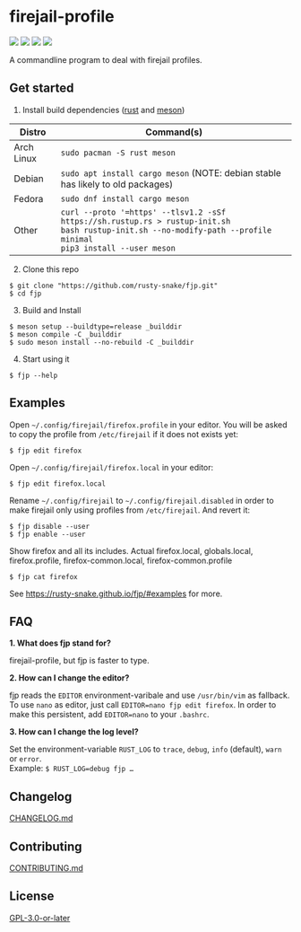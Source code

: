 firejail-profile
================

![](https://github.com/rusty-snake/fjp/workflows/Rust/badge.svg)
![](https://img.shields.io/badge/rustc-1.45+-blue.svg?logo=rust)
![](https://img.shields.io/github/license/rusty-snake/fjp.svg?color=darkred&logo=gnu)
![](https://badgen.net/badge/maintenance/actively-developed/00D000)

A commandline program to deal with firejail profiles.

Get started
-----------

1. Install build dependencies
([rust](https://www.rust-lang.org/tools/install) and
[meson](https://mesonbuild.com/Getting-meson.html))

| Distro | Command(s) |
| ------ | ---------- |
| Arch Linux | `sudo pacman -S rust meson` |
| Debian | `sudo apt install cargo meson` (NOTE: debian stable has likely to old packages) |
| Fedora | `sudo dnf install cargo meson` |
| Other | `curl --proto '=https' --tlsv1.2 -sSf https://sh.rustup.rs > rustup-init.sh`<br>`bash rustup-init.sh --no-modify-path --profile minimal`<br>`pip3 install --user meson` |

2. Clone this repo

```
$ git clone "https://github.com/rusty-snake/fjp.git"
$ cd fjp
```

3. Build and Install

```
$ meson setup --buildtype=release _builddir
$ meson compile -C _builddir
$ sudo meson install --no-rebuild -C _builddir
```

4. Start using it

```
$ fjp --help
```


Examples
--------

Open `~/.config/firejail/firefox.profile` in your editor. You will be asked to copy the profile from `/etc/firejail` if it does not exists yet:

    $ fjp edit firefox

Open `~/.config/firejail/firefox.local` in your editor:

    $ fjp edit firefox.local

Rename `~/.config/firejail` to `~/.config/firejail.disabled` in order to make firejail only using profiles from `/etc/firejail`. And revert it:

    $ fjp disable --user
    $ fjp enable --user

Show firefox and all its includes. Actual firefox.local, globals.local, firefox.profile, firefox-common.local, firefox-common.profile

    $ fjp cat firefox

See <https://rusty-snake.github.io/fjp/#examples> for more.

FAQ
---

**1. What does fjp stand for?**

firejail-profile, but fjp is faster to type.

**2. How can I change the editor?**

fjp reads the `EDITOR` environment-varibale and use `/usr/bin/vim` as fallback.
To use `nano` as editor, just call `EDITOR=nano fjp edit firefox`. In order to make this
persistent, add `EDITOR=nano` to your `.bashrc`.

**3. How can I change the log level?**

Set the environment-variable `RUST_LOG` to `trace`, `debug`, `info` (default), `warn` or `error`.  
Example: `$ RUST_LOG=debug fjp …`

Changelog
---------

[CHANGELOG.md](CHANGELOG.md)

Contributing
------------

[CONTRIBUTING.md](CONTRIBUTING.md)

License
-------

[GPL-3.0-or-later](COPYING)
